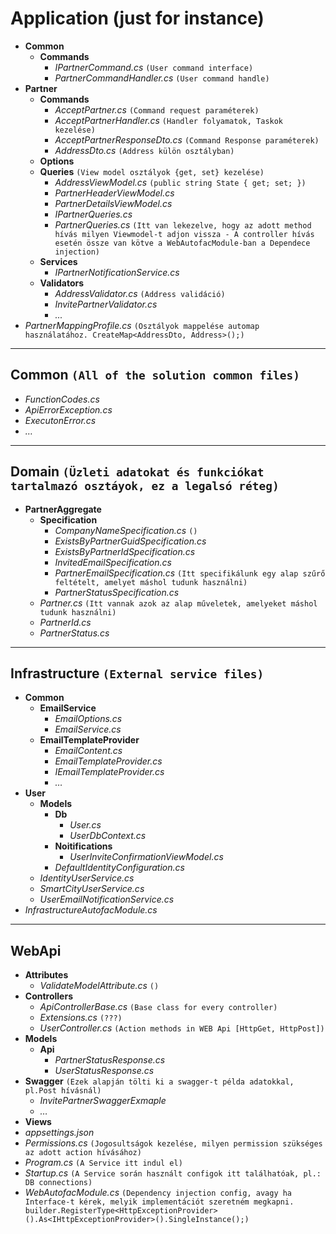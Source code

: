 #	Application (just for instance)
* **Common**
    * **Commands**
        * _IPartnerCommand.cs_ `(User command interface)`
        * _PartnerCommandHandler.cs_ `(User command handle)`
* **Partner**
    * **Commands**
        * _AcceptPartner.cs_ `(Command request paraméterek)`
        * _AcceptPartnerHandler.cs_ `(Handler folyamatok, Taskok kezelése)`
        * _AcceptPartnerResponseDto.cs_ `(Command Response paraméterek)`
        * _AddressDto.cs_ `(Address külön osztályban)`        
    * **Options**
    * **Queries** `(View model osztályok {get, set} kezelése)`
        * _AddressViewModel.cs_ `(public string State { get; set; })`
        * _PartnerHeaderViewModel.cs_
        * _PartnerDetailsViewModel.cs_
        * _IPartnerQueries.cs_
        * _PartnerQueries.cs_ `(Itt van lekezelve, hogy az adott method hívás milyen Viewmodel-t adjon vissza - A controller hívás esetén össze van kötve a WebAutofacModule-ban a Dependece injection)`
    * **Services**
        * _IPartnerNotificationService.cs_        
    * **Validators**
        * _AddressValidator.cs_ `(Address validáció)`
        * _InvitePartnerValidator.cs_
        * _..._
* _PartnerMappingProfile.cs_ `(Osztályok mappelése automap használatához. CreateMap<AddressDto, Address>();)`
***
## Common `(All of the solution common files)`
* _FunctionCodes.cs_
* _ApiErrorException.cs_
* _ExecutonError.cs_
* _…_
***
## Domain `(Üzleti adatokat és funkciókat tartalmazó osztáyok, ez a legalsó réteg)`
* **PartnerAggregate**
    * **Specification**
        * _CompanyNameSpecification.cs_ `()`
        * _ExistsByPartnerGuidSpecification.cs_
        * _ExistsByPartnerIdSpecification.cs_
        * _InvitedEmailSpecification.cs_
        * _PartnerEmailSpecification.cs_ `(Itt specifikálunk egy alap szűrő feltételt, amelyet máshol tudunk használni)`
        * _PartnerStatusSpecification.cs_
    * _Partner.cs_ `(Itt vannak azok az alap műveletek, amelyeket máshol tudunk használni)`
    * _PartnerId.cs_
    * _PartnerStatus.cs_
***
## Infrastructure `(External service files)`
* **Common**
    * **EmailService**
        * _EmailOptions.cs_
        * _EmailService.cs_
    * **EmailTemplateProvider**
        * _EmailContent.cs_
        * _EmailTemplateProvider.cs_
        * _IEmailTemplateProvider.cs_
        * _…_
* **User**
    * **Models**
        * **Db**
            * _User.cs_
            * _UserDbContext.cs_
        * **Noitifications**
            * _UserInviteConfirmationViewModel.cs_
        * _DefaultIdentityConfiguration.cs_
    * _IdentityUserService.cs_
    * _SmartCityUserService.cs_
    * _UserEmailNotificationService.cs_
* _InfrastructureAutofacModule.cs_
***
## WebApi 
* **Attributes**
    * _ValidateModelAttribute.cs_ `()`
* **Controllers**
    * _ApiControllerBase.cs_ `(Base class for every controller)`
    * _Extensions.cs_ `(???)`
    * _UserController.cs_ `(Action methods in WEB Api [HttpGet, HttpPost])`
* **Models**
    * **Api**
        * _PartnerStatusResponse.cs_
        * _UserStatusResponse.cs_
* **Swagger** `(Ezek alapján tölti ki a swagger-t példa adatokkal, pl.Post hívásnál)`
    * _InvitePartnerSwaggerExmaple_
    * _…_
* **Views**
* _appsettings.json_
* _Permissions.cs_ `(Jogosultságok kezelése, milyen permission szükséges az adott action hívásához)`
* _Program.cs_ `(A Service itt indul el)`
* _Startup.cs_ `(A Service során használt configok itt találhatóak, pl.: DB connections)`
* _WebAutofacModule.cs_ `(Dependency injection config, avagy ha Interface-t kérek, melyik implementációt szeretném megkapni. builder.RegisterType<HttpExceptionProvider>().As<IHttpExceptionProvider>().SingleInstance();)`

